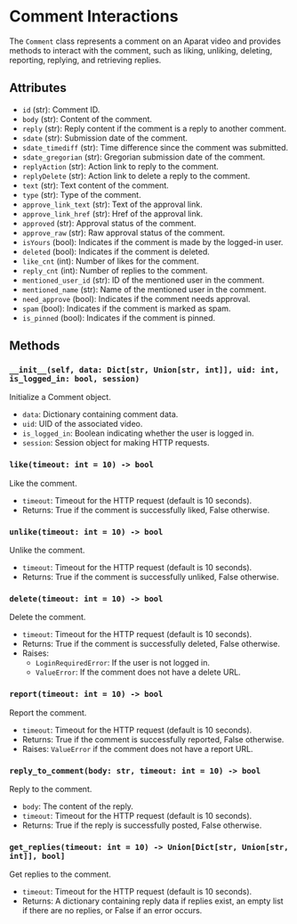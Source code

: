 # Comment Interactions

The `Comment` class represents a comment on an Aparat video and provides methods to interact with the comment, such as liking, unliking, deleting, reporting, replying, and retrieving replies.

## Attributes

- `id` (str): Comment ID.
- `body` (str): Content of the comment.
- `reply` (str): Reply content if the comment is a reply to another comment.
- `sdate` (str): Submission date of the comment.
- `sdate_timediff` (str): Time difference since the comment was submitted.
- `sdate_gregorian` (str): Gregorian submission date of the comment.
- `replyAction` (str): Action link to reply to the comment.
- `replyDelete` (str): Action link to delete a reply to the comment.
- `text` (str): Text content of the comment.
- `type` (str): Type of the comment.
- `approve_link_text` (str): Text of the approval link.
- `approve_link_href` (str): Href of the approval link.
- `approved` (str): Approval status of the comment.
- `approve_raw` (str): Raw approval status of the comment.
- `isYours` (bool): Indicates if the comment is made by the logged-in user.
- `deleted` (bool): Indicates if the comment is deleted.
- `like_cnt` (int): Number of likes for the comment.
- `reply_cnt` (int): Number of replies to the comment.
- `mentioned_user_id` (str): ID of the mentioned user in the comment.
- `mentioned_name` (str): Name of the mentioned user in the comment.
- `need_approve` (bool): Indicates if the comment needs approval.
- `spam` (bool): Indicates if the comment is marked as spam.
- `is_pinned` (bool): Indicates if the comment is pinned.

## Methods

### `__init__(self, data: Dict[str, Union[str, int]], uid: int, is_logged_in: bool, session)`

Initialize a Comment object.

- `data`: Dictionary containing comment data.
- `uid`: UID of the associated video.
- `is_logged_in`: Boolean indicating whether the user is logged in.
- `session`: Session object for making HTTP requests.

### `like(timeout: int = 10) -> bool`

Like the comment.

- `timeout`: Timeout for the HTTP request (default is 10 seconds).
- Returns: True if the comment is successfully liked, False otherwise.

### `unlike(timeout: int = 10) -> bool`

Unlike the comment.

- `timeout`: Timeout for the HTTP request (default is 10 seconds).
- Returns: True if the comment is successfully unliked, False otherwise.

### `delete(timeout: int = 10) -> bool`

Delete the comment.

- `timeout`: Timeout for the HTTP request (default is 10 seconds).
- Returns: True if the comment is successfully deleted, False otherwise.
- Raises:
  - `LoginRequiredError`: If the user is not logged in.
  - `ValueError`: If the comment does not have a delete URL.

### `report(timeout: int = 10) -> bool`

Report the comment.

- `timeout`: Timeout for the HTTP request (default is 10 seconds).
- Returns: True if the comment is successfully reported, False otherwise.
- Raises: `ValueError` if the comment does not have a report URL.

### `reply_to_comment(body: str, timeout: int = 10) -> bool`

Reply to the comment.

- `body`: The content of the reply.
- `timeout`: Timeout for the HTTP request (default is 10 seconds).
- Returns: True if the reply is successfully posted, False otherwise.

### `get_replies(timeout: int = 10) -> Union[Dict[str, Union[str, int]], bool]`

Get replies to the comment.

- `timeout`: Timeout for the HTTP request (default is 10 seconds).
- Returns: A dictionary containing reply data if replies exist, an empty list if there are no replies, or False if an error occurs.
